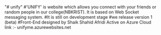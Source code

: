 "# unify" 
#'UNIFY' is website which allows you connect with your friends or random people in our college(NBKRIST). It is based on Web Socket messaging system.
#It is still on development stage
#we release version 1 (beta)
#Front-End designed by Shaik Shahid Afridi
Active on Azure Cloud
link :- unifyme.azurewebsites.net
